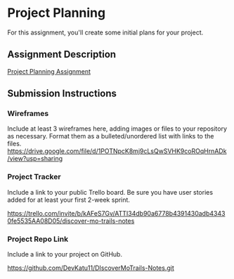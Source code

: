 # Project Planning
For this assignment, you'll create some initial plans for your project.

## Assignment Description
[Project Planning Assignment](https://education.launchcode.org/liftoff/modules/assignments/project-planning)

## Submission Instructions

### Wireframes

Include at least 3 wireframes here, adding images or files to your repository as necessary. Format them as a bulleted/unordered list with links to the files.
https://drive.google.com/file/d/1POTNpcK8mj9cLsQwSVHK9coROqHrnADk/view?usp=sharing

### Project Tracker

Include a link to your public Trello board. Be sure you have user stories added for at least your first 2-week sprint.

https://trello.com/invite/b/kAFeS7Gv/ATTI34db90a6778b4391430adb43430fe5535AA08D05/discover-mo-trails-notes

### Project Repo Link

Include a link to your project on GitHub.

https://github.com/DevKatu11/DIscoverMoTrails-Notes.git